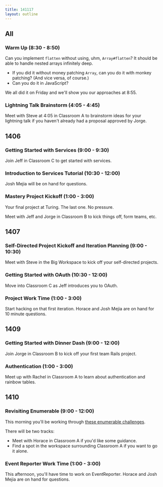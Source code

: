 ```yaml
---
title: 141117
layout: outline
---
```


## All

### Warm Up (8:30 - 8:50)

Can you implement `flatten` without using, uhm, `Array#flatten`? It should be able to handle nested arrays infinitely deep.

* If you did it without money patching `Array`, can you do it with monkey patching? (And vice versa, of course.)
* Can you do it in JavaScript?

We all did it on Friday and we'll show you our approaches at 8:55.

### Lightning Talk Brainstorm (4:05 - 4:45)

Meet with Steve at 4:05 in Classroom A to brainstorm ideas for your lightning talk if you haven't already had a proposal approved by Jorge.

## 1406

### Getting Started with Services (9:00 - 9:30)

Join Jeff in Classroom C to get started with services.

### Introduction to Services Tutorial (10:30 - 12:00)

Josh Mejia will be on hand for questions.

### Mastery Project Kickoff (1:00 - 3:00)

Your final project at Turing. The last one. No pressure.

Meet with Jeff and Jorge in Classroom B to kick things off, form teams, etc.

## 1407

### Self-Directed Project Kickoff and Iteration Planning (9:00 - 10:30)

Meet with Steve in the Big Workspace to kick off your self-directed projects.

### Getting Started with OAuth (10:30 - 12:00)

Move into Classroom C as Jeff introduces you to OAuth.

### Project Work Time (1:00 - 3:00)

Start hacking on that first iteration. Horace and Josh Mejia are on hand for 10 minute questions.

## 1409

### Getting Started with Dinner Dash (9:00 - 12:00)

Join Jorge in Classroom B to kick off your first team Rails project.

### Authentication (1:00 - 3:00)

Meet up with Rachel in Classroom A to learn about authentication and rainbow tables.

## 1410

### Revisiting Enumerable (9:00 - 12:00)

This morning you'll be working through [these enumerable challenges](https://github.com/turingschool-examples/enumerable-challenges).

There will be two tracks:

* Meet with Horace in Classroom A if you'd like some guidance.
* Find a spot in the workspace surrounding Classroom A if you want to go it alone.

### Event Reporter Work Time (1:00 - 3:00)

This afternoon, you'll have time to work on EventReporter. Horace and Josh Mejia are on hand for questions.